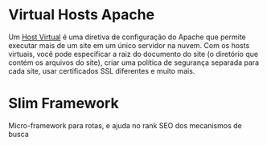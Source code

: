 # Virtual Hosts Apache #

Um [Host Virtual](https://linuxize.com/post/how-to-set-up-apache-virtual-hosts-on-ubuntu-20-04/#:~:text=A%20Virtual%20Host%20is%20an,SSL%20certificates%2C%20and%20much%20more.) é uma diretiva de configuração do Apache que permite executar mais de um site em um único servidor na nuvem. Com os hosts virtuais, você pode especificar a raiz do documento do site (o diretório que contém os arquivos do site), criar uma política de segurança separada para cada site, usar certificados SSL diferentes e muito mais.


# Slim Framework #

Micro-framework para rotas, e ajuda no rank SEO dos mecanismos de busca